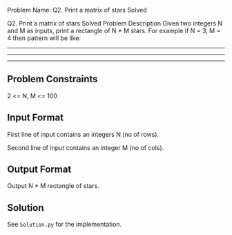 Problem Name: Q2. Print a matrix of stars
Solved

Q2. Print a matrix of stars
Solved
Problem Description
Given two integers N and M as inputs, print a rectangle of N * M stars.
For example if N = 3, M = 4 then pattern will be like:
****
****
****

## Problem Constraints

2 <= N, M <= 100

## Input Format

First line of input contains an integers N (no of rows).

Second line of input contains an integer M (no of cols).

## Output Format

Output N * M rectangle of stars.

## Solution

See `Solution.py` for the implementation.